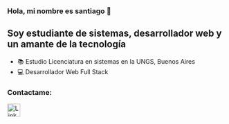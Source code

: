 ### Hola, mi nombre es santiago 👋

## Soy estudiante de sistemas, desarrollador web y un amante de la tecnología

- 📚 Estudio Licenciatura en sistemas en la UNGS, Buenos Aires
- 💻 Desarrollador Web Full Stack

### Contactame:

<a href="https://www.linkedin.com/in/santiago-uría/" target="blank"><img align="center" src="https://cdn.jsdelivr.net/npm/simple-icons@3.0.1/icons/linkedin.svg" alt="LinkedIn Santiago Uría" height="30" width="30" /></a>

